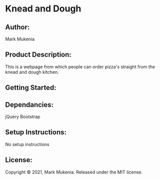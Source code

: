 # **Knead and Dough**

## Author:

Mark Mukenia

## Product Description:

This is a webpage from which people can order pizza's straight from the knead and dough kitchen.

## Getting Started:

## Dependancies:

jQuery
Bootstrap

## Setup Instructions:

No setup instructions

## License:

Copyright © 2021, Mark Mukenia. Released under the MIT license.
